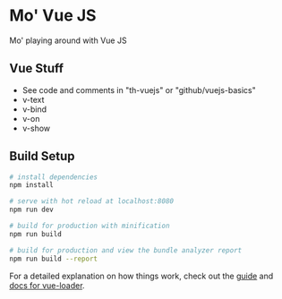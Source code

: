 # Mo' Vue JS

Mo' playing around with Vue JS

## Vue Stuff

- See code and comments in "th-vuejs" or "github/vuejs-basics"
- v-text
- v-bind
- v-on
- v-show


## Build Setup

``` bash
# install dependencies
npm install

# serve with hot reload at localhost:8080
npm run dev

# build for production with minification
npm run build

# build for production and view the bundle analyzer report
npm run build --report
```

For a detailed explanation on how things work, check out the [guide](http://vuejs-templates.github.io/webpack/) and [docs for vue-loader](http://vuejs.github.io/vue-loader).
